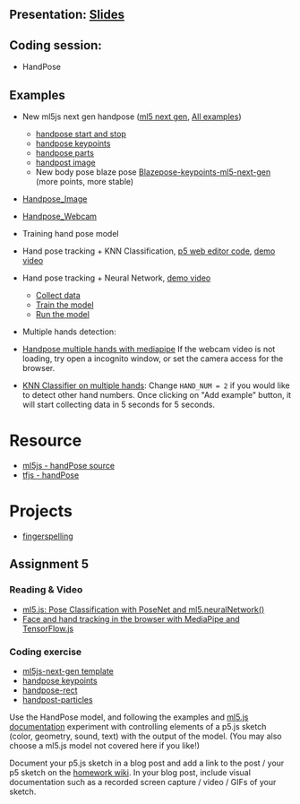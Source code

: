 ## Presentation: [Slides](https://docs.google.com/presentation/d/1sPMz38P73mUkgJ6v_nm7Hpm6KUa3pVnSuL3Z5iRm6Ro/edit?usp=sharing)

## Coding session:

- HandPose

## Examples

- New ml5js next gen handpose ([ml5 next gen](https://github.com/ml5js/ml5-next-gen), [All examples](https://github.com/ml5js/ml5-next-gen/tree/main/examples))

  - [handpose start and stop](https://editor.p5js.org/yining/sketches/PLf5QNeFA)
  - [handpose keypoints](https://editor.p5js.org/yining/sketches/H7qZS8iMF)
  - [handpose parts](https://editor.p5js.org/yining/sketches/2WwwqrhNl)
  - [handpost image](https://editor.p5js.org/yining/sketches/624wmm2X5)
  - New body pose blaze pose [Blazepose-keypoints-ml5-next-gen](https://editor.p5js.org/yining/sketches/2WEyiBBNq) (more points, more stable)

- [Handpose_Image](https://yining1023.github.io/machine-learning-for-the-web/face-hand/Handpose/Handpose_Image)
- [Handpose_Webcam](https://yining1023.github.io/machine-learning-for-the-web/face-hand/Handpose/Handpose_Webcam)
- Training hand pose model
- Hand pose tracking + KNN Classification, [p5 web editor code](https://editor.p5js.org/yining/sketches/uUwg0z9Z5), [demo video](https://www.loom.com/share/f81cf908e5b7404ba0071902019d67c2)
- Hand pose tracking + Neural Network, [demo video](https://www.loom.com/share/420fa5941dea411491af817011622c86)
  - [Collect data](https://editor.p5js.org/yining/sketches/dCoPm-Opb)
  - [Train the model](https://editor.p5js.org/yining/sketches/IrBFfXbSF)
  - [Run the model](https://editor.p5js.org/yining/sketches/6cFF9-L-Z)
- Multiple hands detection:
- [Handpose multiple hands with mediapipe](https://editor.p5js.org/yining/sketches/cME_7BnLW) If the webcam video is not loading, try open a incognito window, or set the camera access for the browser.
- [KNN Classifier on multiple hands](https://editor.p5js.org/yining/sketches/C91TLtexi): Change `HAND_NUM = 2` if you would like to detect other hand numbers. Once clicking on "Add example" button, it will start collecting data in 5 seconds for 5 seconds.

# Resource

- [ml5js - handPose source](https://github.com/ml5js/ml5-library/blob/development/src/Handpose/index.js)
- [tfjs - handPose](https://github.com/tensorflow/tfjs-models/tree/master/handpose)

# Projects

- [fingerspelling](https://fingerspelling.xyz/)

## Assignment 5

### Reading & Video

- [ml5.js: Pose Classification with PoseNet and ml5.neuralNetwork()](https://www.youtube.com/watch?v=FYgYyq-xqAw)
- [Face and hand tracking in the browser with MediaPipe and TensorFlow.js](https://blog.tensorflow.org/2020/03/face-and-hand-tracking-in-browser-with-mediapipe-and-tensorflowjs.html)

### Coding exercise

- [ml5js-next-gen template](https://editor.p5js.org/yining/sketches/naAUksCCh)
- [handpose keypoints](https://editor.p5js.org/yining/sketches/3_ZAxFgM8)
- [handpose-rect](https://editor.p5js.org/yining/sketches/oOdpbcLbT)
- [handpost-particles](https://editor.p5js.org/yining/sketches/3wk1NrttR)

Use the HandPose model, and following the examples and [ml5.js documentation](http://learn.ml5js.org/) experiment with controlling elements of a p5.js sketch (color, geometry, sound, text) with the output of the model. (You may also choose a ml5.js model not covered here if you like!)

Document your p5.js sketch in a blog post and add a link to the post / your p5 sketch on the [homework wiki](https://github.com/ml5js/Intro-ML-Arts-IMA-F23/wiki/Assignment-5). In your blog post, include visual documentation such as a recorded screen capture / video / GIFs of your sketch.
